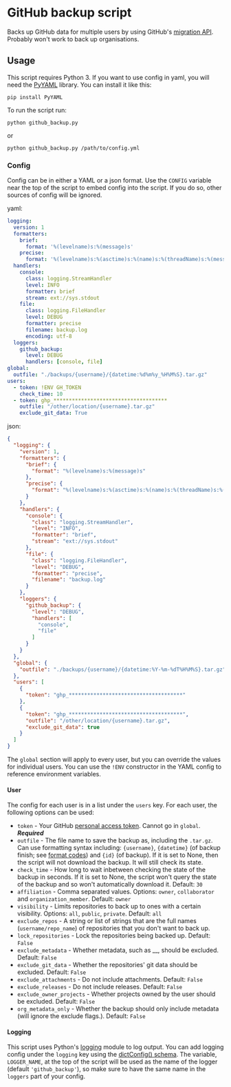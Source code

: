 # GitHub backup script
Backs up GitHub data for multiple users by using GitHub's [migration API](https://docs.github.com/en/rest/migrations/users). Probably won't work to back up organisations.

## Usage
This script requires Python 3. If you want to use config in yaml, you will need the [PyYAML](https://pypi.org/project/PyYAML/) library. You can install it like this:
```shell
pip install PyYAML
```
To run the script run:
```shell
python github_backup.py
```
or
```shell
python github_backup.py /path/to/config.yml
```
### Config
Config can be in either a YAML or a json format. Use the `CONFIG` variable near the top of the script to embed config into the script. If you do so, other sources of config will be ignored.

yaml:
```yaml
logging:
  version: 1
  formatters:
    brief:
      format: '%(levelname)s:%(message)s'
    precise:
      format: '%(levelname)s:%(asctime)s:%(name)s:%(threadName)s:%(message)s'
  handlers:
    console:
      class: logging.StreamHandler
      level: INFO
      formatter: brief
      stream: ext://sys.stdout
    file:
      class: logging.FileHandler
      level: DEBUG
      formatter: precise
      filename: backup.log
      encoding: utf-8
  loggers:
    github_backup:
      level: DEBUG
      handlers: [console, file]
global:
  outfile: "./backups/{username}/{datetime:%d%m%y_%H%M%S}.tar.gz"
users:
  - token: !ENV GH_TOKEN
    check_time: 10
  - token: ghp_*************************************
    outfile: "/other/location/{username}.tar.gz"
    exclude_git_data: True
```
json:
```json
{
  "logging": {
    "version": 1,
    "formatters": {
      "brief": {
        "format": "%(levelname)s:%(message)s"
      },
      "precise": {
        "format": "%(levelname)s:%(asctime)s:%(name)s:%(threadName)s:%(message)s"
      }
    },
    "handlers": {
      "console": {
        "class": "logging.StreamHandler",
        "level": "INFO",
        "formatter": "brief",
        "stream": "ext://sys.stdout"
      },
      "file": {
        "class": "logging.FileHandler",
        "level": "DEBUG",
        "formatter": "precise",
        "filename": "backup.log"
      }
    },
    "loggers": {
      "github_backup": {
        "level": "DEBUG",
        "handlers": [
          "console",
          "file"
        ]
      }
    }
  },
  "global": {
    "outfile": "./backups/{username}/{datetime:%Y-%m-%dT%H%M%S}.tar.gz"
  },
  "users": [
    {
      "token": "ghp_*************************************"
    },
    {
      "token": "ghp_*************************************",
      "outfile": "/other/location/{username}.tar.gz",
      "exclude_git_data": true
    }
  ]
}
```
The `global` section will apply to every user, but you can override the values
for individual users. You can use the `!ENV` constructor in the YAML config to reference environment variables.

#### User
The config for each user is in a list under the `users` key. For each user, the following options can be used:

- `token` - Your GitHub [personal access token](https://docs.github.com/en/authentication/keeping-your-account-and-data-secure/managing-your-personal-access-tokens). Cannot go in `global`. ***Required***
- `outfile` - The file name to save the backup as, including the `.tar.gz`. Can use formatting syntax including: `{username}`, `{datetime}` (of backup finish; see [format codes](https://docs.python.org/3/library/datetime.html#strftime-and-strptime-behavior)) and `{id}` (of backup). If it is set to None, then the script will not download the backup. It will still check its state.
- `check_time` - How long to wait inbetween checking the state of the backup in seconds. If it is set to None, the script won't query the state of the backup and so won't automatically download it. Default: `30`
- `affiliation` - Comma separated values. Options: `owner`, `collaborator` and `organization_member`. Default: `owner`
- `visibility` - Limits repositories to back up to ones with a certain visibility. Options: `all`, `public`, `private`. Default: `all`
- `exclude_repos` - A string or list of strings that are the full names (`username/repo_name`) of repositories that you don't want to back up.
- `lock_repositories` - Lock the repositories being backed up. Default: `False`
- `exclude_metadata` - Whether metadata, such as __, should be excluded. Default: `False`
- `exclude_git_data` - Whether the repositories' git data should be excluded. Default: `False`
- `exclude_attachments` - Do not include attachments. Default: `False`
- `exclude_releases` - Do not include releases. Default: `False`
- `exclude_owner_projects` - Whether projects owned by the user should be excluded. Default: `False`
- `org_metadata_only` - Whether the backup should only include metadata (will ignore the exclude flags.). Default: `False`

#### Logging
This script uses Python's [logging](https://docs.python.org/3/library/logging.html) module to log output. You can add logging config under the `logging` key using the [dictConfig() schema](https://docs.python.org/3/library/logging.config.html#configuration-dictionary-schema). The variable, `LOGGER_NAME`, at the top of the script will be used as the name of the logger (default `'github_backup'`), so make sure to have the same name in the `loggers` part of your config.